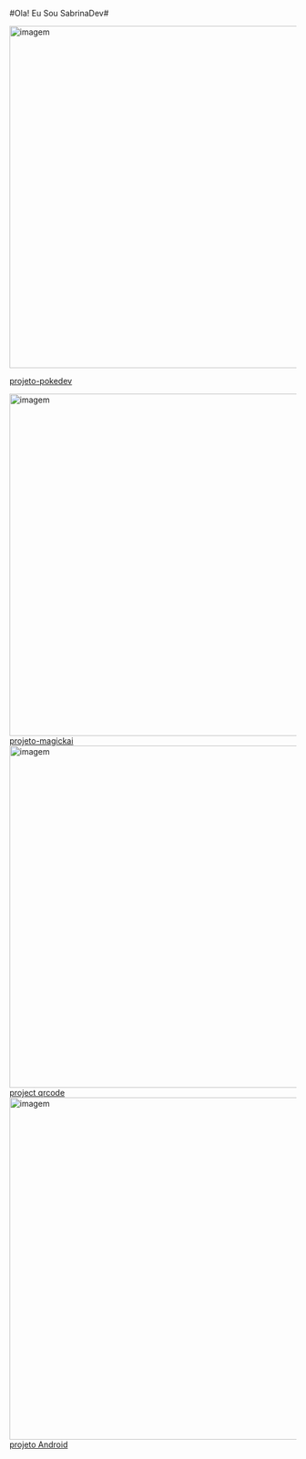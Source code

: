 #Ola! Eu Sou SabrinaDev#
<div><img width=600px; src="https://ik.imagekit.io/8xavbvrh7/imagem.jpg?updatedAt=1749517677738" alt="imagem">

<a href="https://sabrinaferreiradev.github.io/projetos-pessoais/projeto-pokedev" target="_blank" rel="noopener noreferrer">projeto-pokedev</a></div>

<div>
  <img width=600px; src="https://ik.imagekit.io/8xavbvrh7/imagemmagick.png?updatedAt=1749518133371" alt="imagem">
  <a href="https://sabrinaferreiradev.github.io/projetos-pessoais/projeto-magickai/" target="_blank" rel="noopener noreferrer">projeto-magickai</a>
</div>
<div>
  <img width=600px; src="https://ik.imagekit.io/8xavbvrh7/Captura%20de%20tela%202025-06-14%20162906.png?updatedAt=1749929374621" alt="imagem">
   <a href="https://projetos-pessoais-tlvx.vercel.app/" target="_blank" rel="noopener noreferrer">project qrcode</a>
</div>
<div>
  <img width=600px; src="https://ik.imagekit.io/8xavbvrh7/Captura%20de%20tela%202025-06-14%20162823.png?updatedAt=1749929483265" alt="imagem">
   <a href="https://projetos-pessoais-tlvx.vercel.app/" target="_blank" rel="noopener noreferrer">projeto Android</a>
</div>







